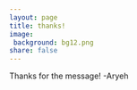 ```yaml
---
layout: page
title: thanks!
image:
 background: bg12.png
share: false
---
```

<div class="email-info">
<i class="fa fa-thumbs-up"></i>
</div>
Thanks for the message!
-Aryeh